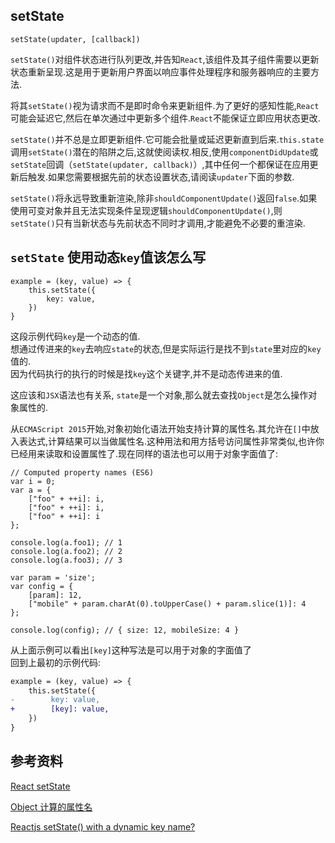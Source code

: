 ## setState

```
setState(updater, [callback])
```

`setState()`对组件状态进行队列更改,并告知`React`,该组件及其子组件需要以更新状态重新呈现.这是用于更新用户界面以响应事件处理程序和服务器响应的主要方法.

将其`setState()`视为请求而不是即时命令来更新组件.为了更好的感知性能,`React`可能会延迟它,然后在单次通过中更新多个组件.`React`不能保证立即应用状态更改.

`setState()`并不总是立即更新组件.它可能会批量或延迟更新直到后来.`this.state`调用`setState()`潜在的陷阱之后,这就使阅读权.相反,使用`componentDidUpdate`或`setState`回调（`setState(updater, callback)`）,其中任何一个都保证在应用更新后触发.如果您需要根据先前的状态设置状态,请阅读`updater`下面的参数.

`setState()`将永远导致重新渲染,除非`shouldComponentUpdate()`返回`false`.如果使用可变对象并且无法实现条件呈现逻辑`shouldComponentUpdate()`,则`setState()`只有当新状态与先前状态不同时才调用,才能避免不必要的重渲染.

## `setState` 使用动态`key`值该怎么写

```
example = (key, value) => {
    this.setState({
        key: value,
    })
}
```

这段示例代码`key`是一个动态的值.   
想通过传进来的`key`去响应`state`的状态,但是实际运行是找不到`state`里对应的`key`值的.   
因为代码执行的执行的时候是找`key`这个关键字,并不是动态传进来的值.   

这应该和`JSX`语法也有关系, `state`是一个对象,那么就去查找`Object`是怎么操作对象属性的.   

从`ECMAScript 2015`开始,对象初始化语法开始支持计算的属性名.其允许在`[]`中放入表达式,计算结果可以当做属性名.这种用法和用方括号访问属性非常类似,也许你已经用来读取和设置属性了.现在同样的语法也可以用于对象字面值了:

```
// Computed property names (ES6)
var i = 0;
var a = {
    ["foo" + ++i]: i,
    ["foo" + ++i]: i,
    ["foo" + ++i]: i
};

console.log(a.foo1); // 1
console.log(a.foo2); // 2
console.log(a.foo3); // 3

var param = 'size';
var config = {
    [param]: 12,
    ["mobile" + param.charAt(0).toUpperCase() + param.slice(1)]: 4
};

console.log(config); // { size: 12, mobileSize: 4 }
```

从上面示例可以看出`[key]`这种写法是可以用于对象的字面值了   
回到上最初的示例代码:
```diff
example = (key, value) => {
    this.setState({
-        key: value,
+        [key]: value,
    })
}
```

## 参考资料

[React setState](https://facebook.github.io/react/docs/react-component.html#setstate)

[Object 计算的属性名](https://developer.mozilla.org/zh-CN/docs/Web/JavaScript/Reference/Operators/Object_initializer)

[Reactjs setState() with a dynamic key name?](https://stackoverflow.com/questions/29280445/reactjs-setstate-with-a-dynamic-key-name)
